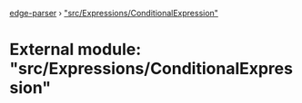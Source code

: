 [edge-parser](../README.md) › ["src/Expressions/ConditionalExpression"](_src_expressions_conditionalexpression_.md)

# External module: "src/Expressions/ConditionalExpression"


